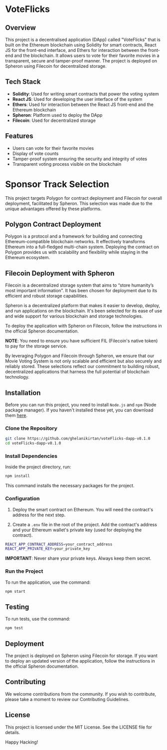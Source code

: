 # VoteFlicks []('./public/voteFlicks.png')

## Overview

This project is a decentralised application (DApp) called "VoteFlicks" that is built on the Ethereum blockchain using Solidity for smart contracts, React JS for the front-end interface, and Ethers for interaction between the front-end and the blockchain. It allows users to vote for their favorite movies in a transparent, secure and tamper-proof manner. The project is deployed on Spheron using Filecoin for decentralized storage.

## Tech Stack

- **Solidity**: Used for writing smart contracts that power the voting system
- **React JS**: Used for developing the user interface of the system
- **Ethers**: Used for interaction between the React JS front-end and the Ethereum blockchain
- **Spheron**: Platform used to deploy the DApp
- **Filecoin**: Used for decentralized storage

## Features

- Users can vote for their favorite movies
- Display of vote counts
- Tamper-proof system ensuring the security and integrity of votes
- Transparent voting process visible on the blockchain

# Sponsor Track Selection

This project targets Polygon for contract deployment and Filecoin for overall deployment, facilitated by Spheron. This selection was made due to the unique advantages offered by these platforms.

## Polygon Contract Deployment

Polygon is a protocol and a framework for building and connecting Ethereum-compatible blockchain networks. It effectively transforms Ethereum into a full-fledged multi-chain system. Deploying the contract on Polygon provides us with scalability and flexibility while staying in the Ethereum ecosystem. 

## Filecoin Deployment with Spheron

Filecoin is a decentralized storage system that aims to “store humanity’s most important information". It has been chosen for deployment due to its efficient and robust storage capabilities. 

Spheron is a decentralized platform that makes it easier to develop, deploy, and run applications on the blockchain. It's been selected for its ease of use and wide support for various blockchain and storage technologies. 

To deploy the application with Spheron on Filecoin, follow the instructions in the official Spheron documentation.

**NOTE**: You need to ensure you have sufficient FIL (Filecoin's native token) to pay for the storage service.

By leveraging Polygon and Filecoin through Spheron, we ensure that our Movie Voting System is not only scalable and efficient but also securely and reliably stored. These selections reflect our commitment to building robust, decentralized applications that harness the full potential of blockchain technology.


## Installation

Before you can run this project, you need to install `Node.js` and `npm` (Node package manager). If you haven't installed these yet, you can download them [here](https://nodejs.org/).

### Clone the Repository

```bash
git clone https://github.com/ghelanikirtan/voteFlicks-dapp-v0.1.0
cd voteFlicks-dapp-v0.1.0
```

### Install Dependencies

Inside the project directory, run:

```bash
npm install
```

This command installs the necessary packages for the project.

### Configuration

1. Deploy the smart contract on Ethereum. You will need the contract's address for the next step.

2. Create a `.env` file in the root of the project. Add the contract's address and your Ethereum wallet's private key (used for deploying the contract).

```bash
REACT_APP_CONTRACT_ADDRESS=your_contract_address
REACT_APP_PRIVATE_KEY=your_private_key
```

**IMPORTANT**: Never share your private keys. Always keep them secret.

### Run the Project

To run the application, use the command:

```bash
npm start
```

## Testing

To run tests, use the command:

```bash
npm test
```

## Deployment

The project is deployed on Spheron using Filecoin for storage. If you want to deploy an updated version of the application, follow the instructions in the official Spheron documentation.

## Contributing

We welcome contributions from the community. If you wish to contribute, please take a moment to review our Contributing Guidelines.

## License

This project is licensed under the MIT License. See the LICENSE file for details.

Happy Hacking!

 
